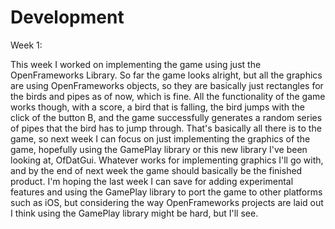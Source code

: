 # Development

Week 1:

This week I worked on implementing the game using just the OpenFrameworks Library. So far the game looks alright, but all the graphics are using OpenFrameworks objects, so they are basically just rectangles for the birds and pipes as of now, which is fine. All the functionality of the game works though, with a score, a bird that is falling, the bird jumps with the click of the button B, and the game successfully generates a random series of pipes that the bird has to jump through. That's basically all there is to the game, so next week I can focus on just implementing the graphics of the game, hopefully using the GamePlay library or this new library I've been looking at, OfDatGui. Whatever works for implementing graphics I'll go with, and by the end of next week the game should basically be the finished product. I'm hoping the last week I can save for adding experimental features and using the GamePlay library to port the game to other platforms such as iOS, but considering the way OpenFrameworks projects are laid out I think using the GamePlay library might be hard, but I'll see.
